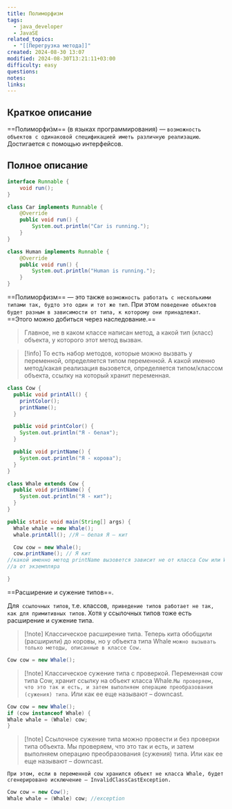 ```yaml
---
title: Полиморфизм
tags:
  - java_developer
  - JavaSE
related_topics:
  - "[[Перегрузка метода]]"
created: 2024-08-30 13:07
modified: 2024-08-30T13:21:11+03:00
difficulty: easy
questions: 
notes: 
links: 
---
```

## Краткое описание
==Полиморфи́зм== (в языках программирования) — `возможность объектов с одинаковой спецификацией иметь различную реализацию`. Достигается с помощью интерфейсов.

## Полное описание
```java
interface Runnable {
    void run();
}

class Car implements Runnable {
    @Override
    public void run() {
        System.out.println("Car is running.");
    }
}

class Human implements Runnable {
    @Override
    public void run() {
        System.out.println("Human is running.");
    }
}
```
==Полиморфизм== — это также `возможность работать с несколькими типами так, будто это один и тот же тип`. При этом `поведение объектов будет разным в зависимости от типа, к которому они принадлежат`. ==Этого можно добиться через наследование.==

>Главное, не в каком классе написан метод, а какой тип (класс) объекта, у которого этот метод вызван.

>[!info] То есть набор методов, которые можно вызвать у переменной, определяется типом переменной. А какой именно метод/какая реализация вызовется, определяется типом/классом объекта, ссылку на который хранит переменная.

```java
class Cow {
  public void printAll() {
    printColor();
    printName();
  }

  public void printColor() {
    System.out.println("Я - белая");
  }

  public void printName() {
    System.out.println("Я - корова");
  }
}

class Whale extends Cow {
  public void printName() {
    System.out.println("Я - кит");
  }
}

public static void main(String[] args) {
  Whale whale = new Whale();
  whale.printAll(); //Я – белая Я – кит

  Cow cow = new Whale();
  cow.printName(); // Я кит
//какой именно метод printName вызовется зависит не от класса Cow или Whale,
//а от экземпляра

}
```

==Расширение и сужение типов==.

Для` ссылочных типов`, т.е. классов,` приведение типов работает не так, как для примитивных типов`. Хотя у ссылочных типов тоже есть расширение и сужение типа.

>[!note] Классическое расширение типа. Теперь кита обобщили (расширили) до коровы, но у объекта типа Whale `можно вызывать только методы, описанные в классе Cow.`

 ```java 
Cow cow = new Whale();
```

>[!note] Классическое сужение типа с проверкой. Переменная cow типа Cow, хранит ссылку на объект класса Whale.`Мы проверяем, что это так и есть, и затем выполняем операцию преобразования (сужения) типа`. Или как ее еще называют – downcast.

```java 
Cow cow = new Whale();
if (cow instanceof Whale) {
Whale whale = (Whale) cow; 
}
```

>[!note] Ссылочное сужение типа можно провести и без проверки типа объекта. Мы проверяем, что это так и есть, и затем выполняем операцию преобразования (сужения) типа. Или как ее еще называют – downcast.

	При этом, если в переменной cow хранился объект не класса Whale, будет сгенерировано исключение – InvalidClassCastException.

```java
Cow cow = new Cow();
Whale whale = (Whale) cow; //exception
```
